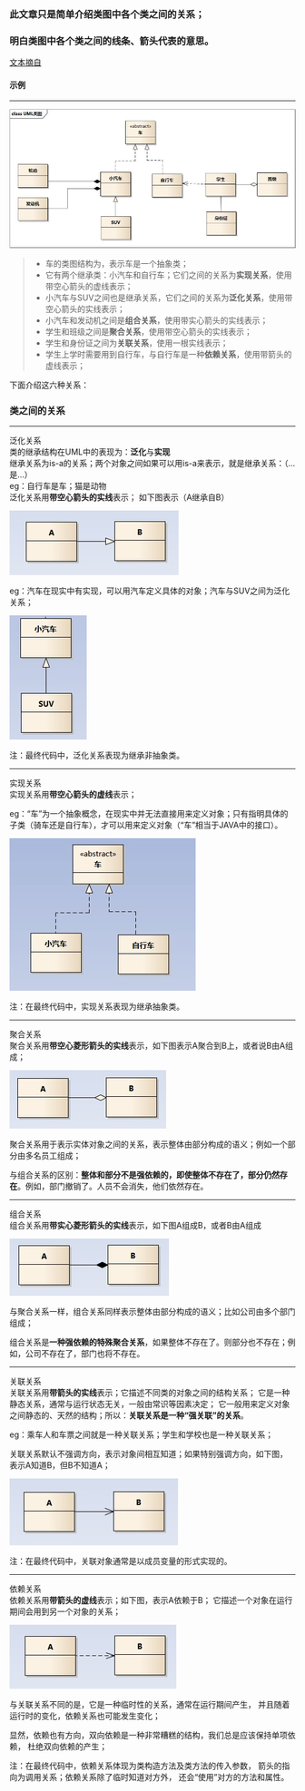 ### 此文章只是简单介绍类图中各个类之间的关系；
### 明白类图中各个类之间的线条、箭头代表的意思。</br>

[文本摘自](https://design-patterns.readthedocs.io/zh_CN/latest/read_uml.html)

#### 示例

---
![示例](img/示例.jpg)
> * 车的类图结构为<abstract>，表示车是一个抽象类；
> * 它有两个继承类：小汽车和自行车；它们之间的关系为**实现关系**，使用带空心箭头的虚线表示；
> * 小汽车与SUV之间也是继承关系，它们之间的关系为**泛化关系**，使用带空心箭头的实线表示；
> * 小汽车和发动机之间是**组合关系**，使用带实心箭头的实线表示；
> * 学生和班级之间是**聚合关系**，使用带空心箭头的实线表示；
> * 学生和身份证之间为**关联关系**，使用一根实线表示；
> * 学生上学时需要用到自行车，与自行车是一种**依赖关系**，使用带箭头的虚线表示；


下面介绍这六种关系：

### 类之间的关系

---
泛化关系</br>
类的继承结构在UML中的表现为：**泛化**与**实现**</br>
继承关系为is-a的关系；两个对象之间如果可以用is-a来表示，就是继承关系：（...是...）</br>
eg：自行车是车；猫是动物</br>
泛化关系用**带空心箭头的实线**表示； 如下图表示（A继承自B）

![A继承自B](img/uml_generalization.jpg)

eg：汽车在现实中有实现，可以用汽车定义具体的对象；汽车与SUV之间为泛化关系；

![泛化](img/uml_generalize1.jpg)

注：最终代码中，泛化关系表现为继承非抽象类。

---
实现关系</br>
实现关系用**带空心箭头的虚线**表示；</br>

eg：“车”为一个抽象概念，在现实中并无法直接用来定义对象；只有指明具体的
子类（骑车还是自行车），才可以用来定义对象（“车”相当于JAVA中的接口）。

![实现关系](img/uml_realize.jpg)

注：在最终代码中，实现关系表现为继承抽象类。

---
聚合关系</br>
聚合关系用**带空心菱形箭头的实线**表示，如下图表示A聚合到B上，或者说B由A组成；

![聚合关系](img/uml_aggregation.jpg)

聚合关系用于表示实体对象之间的关系，表示整体由部分构成的语义；例如一个部分由多名员工组成；

与组合关系的区别：**整体和部分不是强依赖的，即使整体不存在了，部分仍然存在**。例如，部门撤销了。人员不会消失，他们依然存在。

---
组合关系</br>
组合关系用**带实心菱形箭头的实线**表示，如下图A组成B，或者B由A组成

![组合关系](img/uml_composition.jpg)

与聚合关系一样，组合关系同样表示整体由部分构成的语义；比如公司由多个部门组成；

组合关系是**一种强依赖的特殊聚合关系**，如果整体不存在了。则部分也不存在；例如，公司不存在了，部门也将不存在。

---
关联关系</br>
关联关系用**带箭头的实线**表示；它描述不同类的对象之间的结构关系；
它是一种静态关系，通常与运行状态无关，一般由常识等因素决定；
它一般用来定义对象之间静态的、天然的结构；所以：**关联关系是一种“强关联”的关系**。

eg：乘车人和车票之间就是一种关联关系；学生和学校也是一种关联关系；

关联关系默认不强调方向，表示对象间相互知道；如果特别强调方向，如下图，
表示A知道B，但B不知道A；

![关联关系](img/uml_association.jpg)

注：在最终代码中，关联对象通常是以成员变量的形式实现的。

---
依赖关系</br>
依赖关系用**带箭头的虚线**表示；如下图，表示A依赖于B；
它描述一个对象在运行期间会用到另一个对象的关系；

![依赖关系](img/uml_dependency.jpg)

与关联关系不同的是，它是一种临时性的关系，通常在运行期间产生，
并且随着运行时的变化，依赖关系也可能发生变化；

显然，依赖也有方向，双向依赖是一种非常糟糕的结构，我们总是应该保持单项依赖，
杜绝双向依赖的产生；

注：在最终代码中，依赖关系体现为类构造方法及类方法的传入参数，
箭头的指向为调用关系；依赖关系除了临时知道对方外，
还会“使用”对方的方法和属性。

 